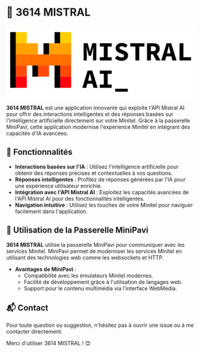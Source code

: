 # 🧠 3614 MISTRAL

<p align="center">
  <img src="Mistral.png" alt="Mistral logo" width="600"/>
</p>

**3614 MISTRAL** est une application innovante qui exploite l'API Mistral AI pour offrir des interactions intelligentes et des réponses basées sur l'intelligence artificielle directement sur votre Minitel. Grâce à la passerelle MiniPavi, cette application modernise l'expérience Minitel en intégrant des capacités d'IA avancées.

## 🎯 Fonctionnalités

- **Interactions basées sur l'IA** : Utilisez l'intelligence artificielle pour obtenir des réponses précises et contextuelles à vos questions.
- **Réponses intelligentes** : Profitez de réponses générées par l'IA pour une expérience utilisateur enrichie.
- **Intégration avec l'API Mistral AI** : Exploitez les capacités avancées de l'API Mistral AI pour des fonctionnalités intelligentes.
- **Navigation intuitive** : Utilisez les touches de votre Minitel pour naviguer facilement dans l'application.

## 🚀 Utilisation de la Passerelle MiniPavi

**3614 MISTRAL** utilise la passerelle MiniPavi pour communiquer avec les services Minitel. MiniPavi permet de moderniser les services Minitel en utilisant des technologies web comme les websockets et HTTP.

- **Avantages de MiniPavi** :
  - Compatibilité avec les émulateurs Minitel modernes.
  - Facilité de développement grâce à l'utilisation de langages web.
  - Support pour le contenu multimédia via l'interface WebMedia.

## 📬 Contact

Pour toute question ou suggestion, n'hésitez pas à ouvrir une issue ou à me contacter directement.

Merci d'utiliser 3614 MISTRAL ! 😊
